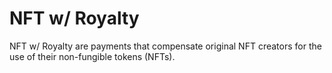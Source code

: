 # NFT w/ Royalty

NFT w/ Royalty are payments that compensate original NFT creators for the use of their non-fungible tokens (NFTs).  